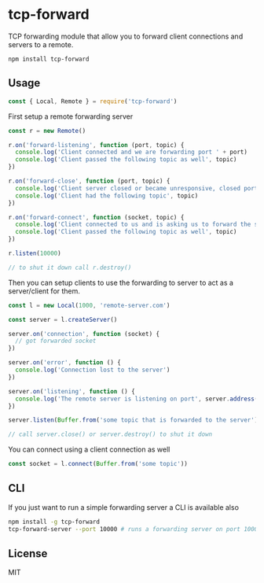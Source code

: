 # tcp-forward

TCP forwarding module that allow you to forward client connections and servers to a remote.

```
npm install tcp-forward
```

## Usage

``` js
const { Local, Remote } = require('tcp-forward')
```

First setup a remote forwarding server

``` js
const r = new Remote()

r.on('forward-listening', function (port, topic) {
  console.log('Client connected and we are forwarding port ' + port)
  console.log('Client passed the following topic as well', topic)
})

r.on('forward-close', function (port, topic) {
  console.log('Client server closed or became unresponsive, closed port ' + port)
  console.log('Client had the following topic', topic)
})

r.on('forward-connect', function (socket, topic) {
  console.log('Client connected to us and is asking us to forward the socket')
  console.log('Client passed the following topic as well', topic)
})

r.listen(10000)

// to shut it down call r.destroy()
```

Then you can setup clients to use the forwarding to server to act
as a server/client for them.

``` js
const l = new Local(1000, 'remote-server.com')

const server = l.createServer()

server.on('connection', function (socket) {
  // got forwarded socket
})

server.on('error', function () {
  console.log('Connection lost to the server')
})

server.on('listening', function () {
  console.log('The remote server is listening on port', server.address().port, 'for us')
})

server.listen(Buffer.from('some topic that is forwarded to the server'))

// call server.close() or server.destroy() to shut it down
```

You can connect using a client connection as well

``` js
const socket = l.connect(Buffer.from('some topic'))
```

## CLI

If you just want to run a simple forwarding server a CLI is available also

``` sh
npm install -g tcp-forward
tcp-forward-server --port 10000 # runs a forwarding server on port 10000
```

## License

MIT
